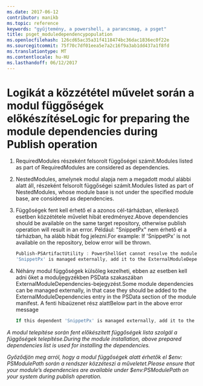 ```yaml
---
ms.date: 2017-06-12
contributor: manikb
ms.topic: reference
keywords: "gyűjtemény, a powershell, a parancsmag, a psget"
title: psget_moduledependencypopulation
ms.openlocfilehash: 126cd65ac35a31f4118474bc36dac1836ec0f22e
ms.sourcegitcommit: 75f70c7df01eea5e7a2c16f9a3ab1dd437a1f8fd
ms.translationtype: MT
ms.contentlocale: hu-HU
ms.lasthandoff: 06/12/2017
---
```

# <a name="logic-for-preparing-the-module-dependencies-during-publish-operation"></a><span data-ttu-id="2b4cf-103">Logikát a közzététel művelet során a modul függőségek előkészítése</span><span class="sxs-lookup"><span data-stu-id="2b4cf-103">Logic for preparing the module dependencies during Publish operation</span></span>
1.  <span data-ttu-id="2b4cf-104">RequiredModules részeként felsorolt függőségei számít.</span><span class="sxs-lookup"><span data-stu-id="2b4cf-104">Modules listed as part of RequiredModules are considered as dependencies.</span></span>
2.  <span data-ttu-id="2b4cf-105">NestedModules, amelynek modul alapja nem a megadott modul alábbi alatt áll, részeként felsorolt függőségei számít.</span><span class="sxs-lookup"><span data-stu-id="2b4cf-105">Modules listed as part of NestedModules, whose module base is not under the specified module base, are considered as dependencies.</span></span>

3.  <span data-ttu-id="2b4cf-106">Függőségek fent kell érhető el a azonos cél-tárházban, ellenkező esetben közzététele művelet hibát eredményez.</span><span class="sxs-lookup"><span data-stu-id="2b4cf-106">Above dependencies should be available on the same target repository, otherwise publish operation will result in an error.</span></span>
    <span data-ttu-id="2b4cf-107">Például: "SnippetPx" nem érhető el a tárházban, ha alább hibát fog jelezni.</span><span class="sxs-lookup"><span data-stu-id="2b4cf-107">For example: If 'SnippetPx' is not available on the repository, below error will be thrown.</span></span>
    ```powershell
    Publish-PSArtifactUtility : PowerShellGet cannot resolve the module dependency 'SnippetPx' of the module 'TypePx' on the repository 'LocalRepo'. Verify that the dependent module 'SnippetPx' is available in the repository 'LocalRepo'. If this dependent
    'SnippetPx' is managed externally, add it to the ExternalModuleDependencies entry in the PSData section of the module manifest.
    ```
4.  <span data-ttu-id="2b4cf-108">Néhány modul függőségek külsőleg kezelheti, ebben az esetben kell adni őket a moduljegyzékben PSData szakaszában ExternalModuleDependencies-bejegyzést.</span><span class="sxs-lookup"><span data-stu-id="2b4cf-108">Some module dependencies can be managed externally, in that case they should be added to the ExternalModuleDependencies entry in the PSData section of the module manifest.</span></span>
    <span data-ttu-id="2b4cf-109">A fenti hibaüzenet rész alatt</span><span class="sxs-lookup"><span data-stu-id="2b4cf-109">Below part in the above error message</span></span>
    ```powershell
    If this dependent 'SnippetPx' is managed externally, add it to the ExternalModuleDependencies entry in the PSData section of the module manifest.
    ```

<span data-ttu-id="2b4cf-110">*A modul telepítése során fent előkészített függőségek lista szolgál a függőségek telepítése.*</span><span class="sxs-lookup"><span data-stu-id="2b4cf-110">*During the module installation, above prepared dependencies list is used for installing the dependencies.*</span></span>

<span data-ttu-id="2b4cf-111">*Győződjön meg arról, hogy a modul függőségek alatt érhetők el $env: PSModulePath során a rendszer közzéteszi a műveletet.*</span><span class="sxs-lookup"><span data-stu-id="2b4cf-111">*Please ensure that your module’s dependencies are available under $env:PSModulePath on your system during publish operation.*</span></span>

